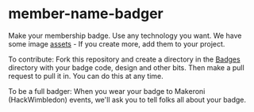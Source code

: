 # member-name-badger

Make your membership badge. Use any technology you want. We have some image [assets](https://github.com/makeronicc/member-name-badger/tree/main/assets) - If you create more, add them to your project.

To contribute: Fork this repository and create a directory in the [Badges](https://github.com/makeronicc/member-name-badger/tree/main/Badges) directory with your badge code, design and other bits. Then make a pull request to pull it in. You can do this at any time.

To be a full badger: When you wear your badge to Makeroni (HackWimbledon) events, we'll ask you to tell folks all about your badge.



